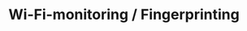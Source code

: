 <!--AUTOMATICALLY GENERATED
**********************************************************************
*                                                                    *
*    This file was automatically generated by copying                *
*    'content/notes/wifi/title.md'. If you want to manually          *
*    overwrite it, you have to remove this whole comment.            *
*    Otherwise, it will be overwritten the next time any change      *
*    happens in the notes.                                           *
*                                                                    *
**********************************************************************
-->

# Wi-Fi-monitoring / Fingerprinting
